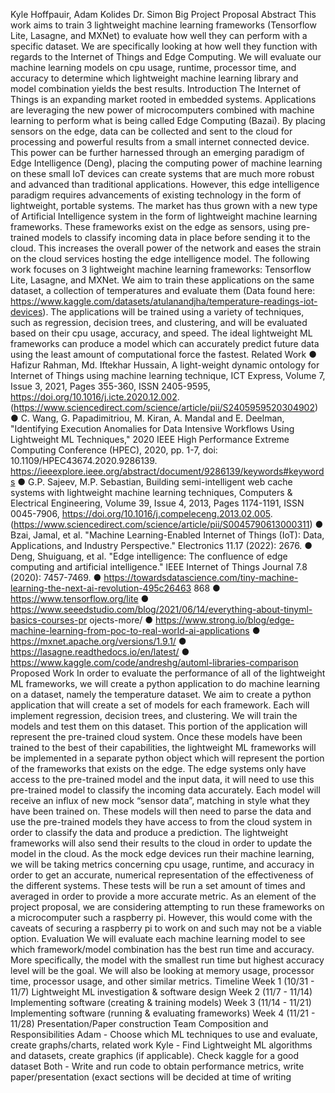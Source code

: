 
Kyle Hoffpauir, Adam Kolides
Dr. Simon
Big Project Proposal
Abstract
This work aims to train 3 lightweight machine learning frameworks (Tensorflow Lite,
Lasagne, and MXNet) to evaluate how well they can perform with a specific dataset. We are
specifically looking at how well they function with regards to the Internet of Things and Edge
Computing. We will evaluate our machine learning models on cpu usage, runtime, processor
time, and accuracy to determine which lightweight machine learning library and model
combination yields the best results.
Introduction
The Internet of Things is an expanding market rooted in embedded systems.
Applications are leveraging the new power of microcomputers combined with machine learning
to perform what is being called Edge Computing (Bazai). By placing sensors on the edge, data
can be collected and sent to the cloud for processing and powerful results from a small internet
connected device. This power can be further harnessed through an emerging paradigm of Edge
Intelligence (Deng), placing the computing power of machine learning on these small IoT
devices can create systems that are much more robust and advanced than traditional
applications. However, this edge intelligence paradigm requires advancements of existing
technology in the form of lightweight, portable systems. The market has thus grown with a new
type of Artificial Intelligence system in the form of lightweight machine learning frameworks.
These frameworks exist on the edge as sensors, using pre-trained models to classify incoming
data in place before sending it to the cloud. This increases the overall power of the network and
eases the strain on the cloud services hosting the edge intelligence model. The following work
focuses on 3 lightweight machine learning frameworks: Tensorflow Lite, Lasagne, and MXNet.
We aim to train these applications on the same dataset, a collection of temperatures and
evaluate them (Data found here:
https://www.kaggle.com/datasets/atulanandjha/temperature-readings-iot-devices). The
applications will be trained using a variety of techniques, such as regression, decision trees, and
clustering, and will be evaluated based on their cpu usage, accuracy, and speed. The ideal
lightweight ML frameworks can produce a model which can accurately predict future data using
the least amount of computational force the fastest.
Related Work
● Hafizur Rahman, Md. Iftekhar Hussain,
A light-weight dynamic ontology for Internet of Things using machine learning technique,
ICT Express,
Volume 7, Issue 3,
2021,
Pages 355-360,
ISSN 2405-9595,
https://doi.org/10.1016/j.icte.2020.12.002.
(https://www.sciencedirect.com/science/article/pii/S2405959520304902)
● C. Wang, G. Papadimitriou, M. Kiran, A. Mandal and E. Deelman, "Identifying Execution
Anomalies for Data Intensive Workflows Using Lightweight ML Techniques," 2020 IEEE
High Performance Extreme Computing Conference (HPEC), 2020, pp. 1-7, doi:
10.1109/HPEC43674.2020.9286139.
https://ieeexplore.ieee.org/abstract/document/9286139/keywords#keywords
● G.P. Sajeev, M.P. Sebastian,
Building semi-intelligent web cache systems with lightweight machine learning
techniques,
Computers & Electrical Engineering,
Volume 39, Issue 4,
2013,
Pages 1174-1191,
ISSN 0045-7906,
https://doi.org/10.1016/j.compeleceng.2013.02.005.
(https://www.sciencedirect.com/science/article/pii/S0045790613000311)
● Bzai, Jamal, et al. "Machine Learning-Enabled Internet of Things (IoT): Data,
Applications, and Industry Perspective." Electronics 11.17 (2022): 2676.
● Deng, Shuiguang, et al. "Edge intelligence: The confluence of edge computing and
artificial intelligence." IEEE Internet of Things Journal 7.8 (2020): 7457-7469.
● https://towardsdatascience.com/tiny-machine-learning-the-next-ai-revolution-495c26463
868
● https://www.tensorflow.org/lite
● https://www.seeedstudio.com/blog/2021/06/14/everything-about-tinyml-basics-courses-pr
ojects-more/
● https://www.strong.io/blog/edge-machine-learning-from-poc-to-real-world-ai-applications
● https://mxnet.apache.org/versions/1.9.1/
● https://lasagne.readthedocs.io/en/latest/
● https://www.kaggle.com/code/andreshg/automl-libraries-comparison
Proposed Work
In order to evaluate the performance of all of the lightweight ML frameworks, we will
create a python application to do machine learning on a dataset, namely the temperature
dataset. We aim to create a python application that will create a set of models for each
framework. Each will implement regression, decision trees, and clustering. We will train the
models and test them on this dataset. This portion of the application will represent the
pre-trained cloud system.
Once these models have been trained to the best of their capabilities, the lightweight ML
frameworks will be implemented in a separate python object which will represent the portion of
the frameworks that exists on the edge. The edge systems only have access to the pre-trained
model and the input data, it will need to use this pre-trained model to classify the incoming data
accurately. Each model will receive an influx of new mock “sensor data”, matching in style what
they have been trained on. These models will then need to parse the data and use the
pre-trained models they have access to from the cloud system in order to classify the data and
produce a prediction. The lightweight frameworks will also send their results to the cloud in
order to update the model in the cloud.
As the mock edge devices run their machine learning, we will be taking metrics
concerning cpu usage, runtime, and accuracy in order to get an accurate, numerical
representation of the effectiveness of the different systems. These tests will be run a set amount
of times and averaged in order to provide a more accurate metric.
As an element of the project proposal, we are considering attempting to run these
frameworks on a microcomputer such a raspberry pi. However, this would come with the
caveats of securing a raspberry pi to work on and such may not be a viable option.
Evaluation
We will evaluate each machine learning model to see which framework/model
combination has the best run time and accuracy. More specifically, the model with the smallest
run time but highest accuracy level will be the goal. We will also be looking at memory usage,
processor time, processor usage, and other similar metrics.
Timeline
Week 1 (10/31 - 11/7) Lightweight ML investigation & software design
Week 2 (11/7 - 11/14) Implementing software (creating & training models)
Week 3 (11/14 - 11/21) Implementing software (running & evaluating frameworks)
Week 4 (11/21 - 11/28) Presentation/Paper construction
Team Composition and Responsibilities
Adam - Choose which ML techniques to use and evaluate, create graphs/charts, related work
Kyle - Find Lightweight ML algorithms and datasets, create graphics (if applicable). Check
kaggle for a good dataset
Both - Write and run code to obtain performance metrics, write paper/presentation (exact
sections will be decided at time of writing
